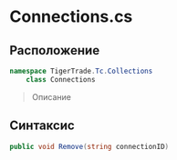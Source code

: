 
# Connections.cs
## Расположение
```csharp
namespace TigerTrade.Tc.Collections  
    class Connections
```

> Описание

## Синтаксис
```csharp
public void Remove(string connectionID)
```
